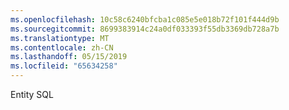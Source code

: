 ```yaml
---
ms.openlocfilehash: 10c58c6240bfcba1c085e5e018b72f101f444d9b
ms.sourcegitcommit: 8699383914c24a0df033393f55db3369db728a7b
ms.translationtype: MT
ms.contentlocale: zh-CN
ms.lasthandoff: 05/15/2019
ms.locfileid: "65634258"
---
```

Entity SQL
